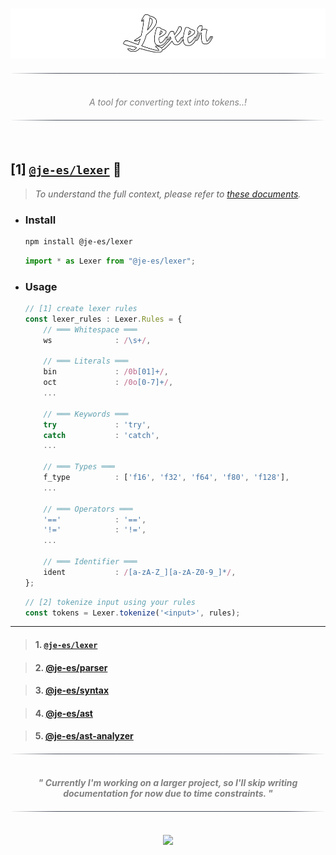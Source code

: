 <!----------------------------------- BEG ----------------------------------->
<br>
<div align="center">
    <p>
        <img src="./assets/img/logo.png" alt="lexer" height="80" />
    </p>
</div>

<div align="center">
    <img src="./assets/img/line.png" alt="line" style="display: block; margin-top:20px;margin-bottom:20px;width:500px;"/>
</div>

<p align="center" style="font-style:italic; color:gray;">
    <br>
    A tool for converting text into tokens..!
    <br>
</p>

<div align="center">
    <img src="./assets/img/line.png" alt="line" style="display: block; margin-top:20px;margin-bottom:20px;width:500px;"/>
</div>
<br>

<!--------------------------------------------------------------------------->



<!----------------------------------- HMM ----------------------------------->

## [1] [`@je-es/lexer`](https://github.com/je-es/lexer) 🚀

> _To understand the full context, please refer to [these documents](https://github.com/kemet-lang/.github/blob/main/profile/README.md)._

- ### Install

    ```bash
    npm install @je-es/lexer
    ```

    ```ts
    import * as Lexer from "@je-es/lexer";
    ```

- ### Usage

    ```ts
    // [1] create lexer rules
    const lexer_rules : Lexer.Rules = {
        // ═══ Whitespace ═══
        ws              : /\s+/,

        // ═══ Literals ═══
        bin             : /0b[01]+/,
        oct             : /0o[0-7]+/,
        ...

        // ═══ Keywords ═══
        try             : 'try',
        catch           : 'catch',
        ...

        // ═══ Types ═══
        f_type          : ['f16', 'f32', 'f64', 'f80', 'f128'],
        ...

        // ═══ Operators ═══
        '=='            : '==',
        '!='            : '!=',
        ...

        // ═══ Identifier ═══
        ident           : /[a-zA-Z_][a-zA-Z0-9_]*/,
    };
    ```

    ```ts
    // [2] tokenize input using your rules
    const tokens = Lexer.tokenize('<input>', rules);
    ```

---


> #### 1. [`@je-es/lexer`](https://github.com/je-es/lexer)

> #### 2. [@je-es/parser](https://github.com/je-es/parser)

> #### 3. [@je-es/syntax](https://github.com/je-es/syntax)

> #### 4. [@je-es/ast](https://github.com/je-es/ast)

> #### 5. [@je-es/ast-analyzer](https://github.com/je-es/ast-analyzer)


<div align="center">
    <img src="./assets/img/line.png" alt="line" style="display: block; margin-top:20px;margin-bottom:20px;width:500px;"/>
</div>

<p align="center">
    <b>
        <br>
        <i style="color: gray;">"
        Currently I'm working on a larger project, so I'll skip writing documentation for now due to time constraints.
        "</i>
        <br>
    </b>
</p>

<div align="center">
    <img src="./assets/img/line.png" alt="line" style="display: block; margin-top:20px;margin-bottom:20px;width:500px;"/>
</div>

<!--------------------------------------------------------------------------->



<!----------------------------------- END ----------------------------------->

<br>
<div align="center">
    <a href="https://github.com/maysara-elshewehy">
        <img src="https://img.shields.io/badge/Made with ❤️ by-Maysara-orange"/>
    </a>
</div>

<!-------------------------------------------------------------------------->